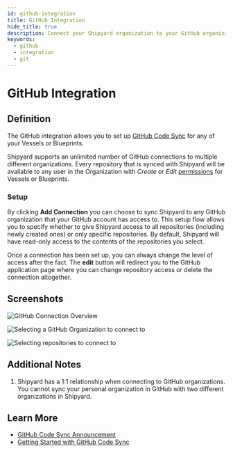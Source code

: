 ```yaml
---
id: github-integration
title: GitHub Integration
hide_title: true
description: Connect your Shipyard organization to your GitHub organization.
keywords:
  - github
  - integration
  - git
---
```


# GitHub Integration

## Definition

The GitHub integration allows you to set up [GitHub Code Sync](../../code/git-connection.md) for any of your Vessels or Blueprints.

Shipyard supports an unlimited number of GitHub connections to multiple different organizations. Every repository that is synced with Shipyard will be available to any user in the Organization with _Create_ or _Edit_ [permissions](../user-permissions.md) for Vessels or Blueprints.

### Setup

By clicking **Add Connection** you can choose to sync Shipyard to any GitHub organization that your GitHub account has access to. This setup flow allows you to specify whether to give Shipyard access to all repositories \(including newly created ones\) or only specific repositories. By default, Shipyard will have read-only access to the contents of the repositories you select.

Once a connection has been set up, you can always change the level of access after the fact. The **edit** button will redirect you to the GitHub application page where you can change repository access or delete the connection altogether.

## Screenshots

![GitHub Connection Overview](../../../.gitbook/assets/image_107.png)

![Selecting a GitHub Organization to connect to](../../../.gitbook/assets/image_104.png)

![Selecting repositories to connect to](../../../.gitbook/assets/image_113.png)

## Additional Notes

1. Shipyard has a 1:1 relationship when connecting to GitHub organizations. You cannot sync your personal organization in GitHub with two different organizations in Shipyard.

## Learn More

- [GitHub Code Sync Announcement](https://www.shipyardapp.com/blog/automating-github-code-sync/)
- [Getting Started with GitHub Code Sync](https://www.shipyardapp.com/blog/automate-deployment-github-code/)
